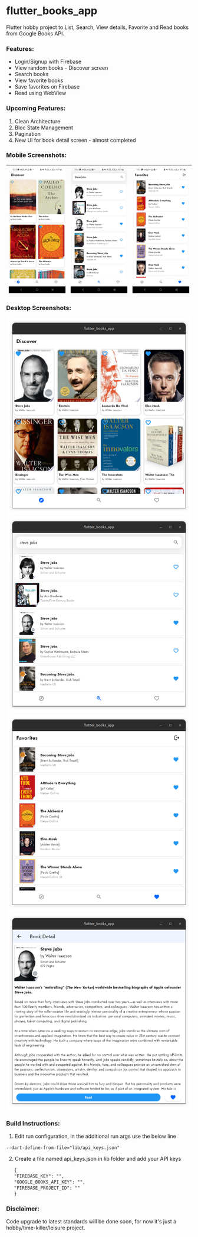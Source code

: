 # flutter_books_app

Flutter hobby project to List, Search, View details, Favorite and Read books from Google Books API.

### Features:
- Login/Signup with Firebase
- View random books - Discover screen
- Search books
- View favorite books
- Save favorites on Firebase
- Read using WebView

### Upcoming Features:
1. Clean Architecture
2. Bloc State Management
3. Pagination
4. New UI for book detail screen - almost completed


### Mobile Screenshots:
| ![login_app.jpg](screenshots%2Fdiscover_app.jpg) | ![discover_app.jpg](screenshots%2Fsearch_app.jpg) | ![favorites_app.jpg](screenshots%2Ffavorites_app.jpg) |
|---|---|---|

### Desktop Screenshots:
![discover.png](screenshots%2Fdiscover.png)
![search.png](screenshots%2Fsearch.png)
![favorites.png](screenshots%2Ffavorites.png)
![book_detail.png](screenshots%2Fbook_detail.png)

### Build Instructions:
1. Edit run configuration, in the additional run args use the below line
```
--dart-define-from-file="lib/api_keys.json"
```
2. Create a file named api_keys.json in lib folder and add your API keys
```
   {
   "FIREBASE_KEY": "",
   "GOOGLE_BOOKS_API_KEY": "",
   "FIREBASE_PROJECT_ID": ""
   }
```

### Disclaimer:
Code upgrade to latest standards will be done soon, for now it's just a hobby/time-killer/leisure project.
